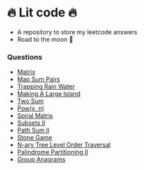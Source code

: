 # :fire: Lit code :fire:
- A repository to store my leetcode answers
- Road to the moon :rocket:
### Questions

- [Matrix](https://github.com/tminhduc2811/lit-code/blob/main/questions/matrix.md)
- [Map Sum Pairs](https://github.com/tminhduc2811/lit-code/blob/main/questions/map-sum-pair.md)
- [Trapping Rain Water](https://github.com/tminhduc2811/lit-code/blob/main/questions/trapping-rain-water.md)
- [Making A Large Island](https://github.com/tminhduc2811/lit-code/blob/main/questions/marking-a-large-island.md)
- [Two Sum](https://github.com/tminhduc2811/lit-code/blob/main/questions/two-sum.md)
- [Pow(x, n)](https://github.com/tminhduc2811/lit-code/blob/main/questions/my_pow.md)
- [Spiral Matrix](https://github.com/tminhduc2811/lit-code/blob/main/questions/spiral_matrix.md)
- [Subsets II](https://github.com/tminhduc2811/lit-code/blob/main/questions/subsets_2.md)
- [Path Sum II](https://github.com/tminhduc2811/lit-code/blob/main/questions/path_sum_2.md)
- [Stone Game](https://github.com/tminhduc2811/lit-code/blob/main/questions/stone_game.md)
- [N-ary Tree Level Order Traversal](https://github.com/tminhduc2811/lit-code/blob/main/questions/n-ary-tree-level-order-traversal.md)
- [Palindrome Partitioning II](https://github.com/tminhduc2811/lit-code/blob/main/questions/palindrome_partitioning_2.md)
- [Group Anagrams](https://github.com/tminhduc2811/lit-code/blob/main/questions/group_anagrams.md)
